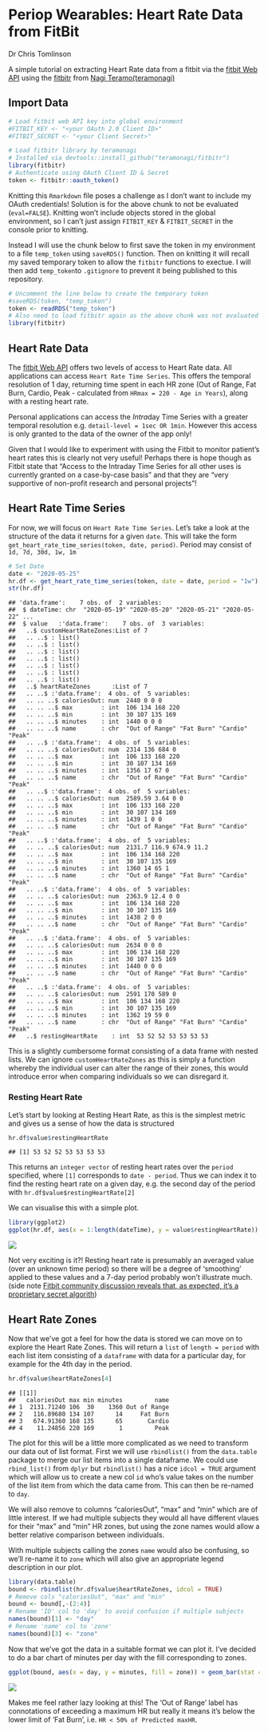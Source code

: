 Periop Wearables: Heart Rate Data from FitBit
================
Dr Chris Tomlinson

A simple tutorial on extracting Heart Rate data from a fitbit via the
[fitbit Web API](https://dev.fitbit.com/build/reference/web-api/) using
the [fitbitr](https://github.com/teramonagi/fitbitr) from [Nagi
Teramo(teramonagi)](https://github.com/teramonagi)

## Import Data

``` r
# Load fitbit web API key into global environment
#FITBIT_KEY <- "<your OAuth 2.0 Client ID>"
#FITBIT_SECRET <- "<your Client Secret>"

# Load fitbitr library by teramonagi
# Installed via devtools::install_github("teramonagi/fitbitr")
library(fitbitr)
# Authenticate using OAuth Client ID & Secret
token <- fitbitr::oauth_token()
```

Knitting this `Rmarkdown` file poses a challenge as I don’t want to
include my OAuth credentials\! Solution is for the above chunk to not be
evaluated (`eval=FALSE`). Knitting won’t include objects stored in the
global environment, so I can’t just assign `FITBIT_KEY` &
`FITBIT_SECRET` in the console prior to knitting.

Instead I will use the chunk below to first save the token in my
environment to a file `temp_token` using `saveRDS()` function. Then on
knitting it will recall my saved temporary token to allow the `fitbitr`
functions to exectue. I will then add `temp_token`to `.gitignore` to
prevent it being published to this repository.

``` r
# Uncomment the line below to create the temporary token
#saveRDS(token, "temp_token")
token <- readRDS("temp_token")
# Also need to load fitbitr again as the above chunk was not evaluated
library(fitbitr)
```

## Heart Rate Data

The [fitbit Web API](https://dev.fitbit.com/build/reference/web-api/)
offers two levels of access to Heart Rate data. All applications can
access `Heart Rate Time Series`. This offers the temporal resolution of
1 day, returning time spent in each HR zone (Out of Range, Fat Burn,
Cardio, Peak - calculated from `HRmax = 220 - Age in Years`), along with
a resting heart rate.

Personal applications can access the *Intra*day Time Series with a
greater temporal resolution e.g. `detail-level = 1sec OR 1min`. However
this access is only granted to the data of the owner of the app only\!

Given that I would like to experiment with using the Fitbit to monitor
patient’s heart rates this is clearly not very useful\! Perhaps there is
hope though as Fitbit state that “Access to the Intraday Time Series for
all other uses is currently granted on a case-by-case basis” and that
they are “very supportive of non-profit research and personal
projects”\!

## Heart Rate Time Series

For now, we will focus on `Heart Rate Time Series`. Let’s take a look at
the structure of the data it returns for a given `date`. This will take
the form `get_heart_rate_time_series(token, date, period)`. Period may
consist of `1d, 7d, 30d, 1w, 1m`

``` r
# Set Date
date <- "2020-05-25"
hr.df <- get_heart_rate_time_series(token, date = date, period = "1w")
str(hr.df)
```

    ## 'data.frame':    7 obs. of  2 variables:
    ##  $ dateTime: chr  "2020-05-19" "2020-05-20" "2020-05-21" "2020-05-22" ...
    ##  $ value   :'data.frame':    7 obs. of  3 variables:
    ##   ..$ customHeartRateZones:List of 7
    ##   .. ..$ : list()
    ##   .. ..$ : list()
    ##   .. ..$ : list()
    ##   .. ..$ : list()
    ##   .. ..$ : list()
    ##   .. ..$ : list()
    ##   .. ..$ : list()
    ##   ..$ heartRateZones      :List of 7
    ##   .. ..$ :'data.frame':  4 obs. of  5 variables:
    ##   .. .. ..$ caloriesOut: num  2440 0 0 0
    ##   .. .. ..$ max        : int  106 134 168 220
    ##   .. .. ..$ min        : int  30 107 135 169
    ##   .. .. ..$ minutes    : int  1440 0 0 0
    ##   .. .. ..$ name       : chr  "Out of Range" "Fat Burn" "Cardio" "Peak"
    ##   .. ..$ :'data.frame':  4 obs. of  5 variables:
    ##   .. .. ..$ caloriesOut: num  2314 136 684 0
    ##   .. .. ..$ max        : int  106 133 168 220
    ##   .. .. ..$ min        : int  30 107 134 169
    ##   .. .. ..$ minutes    : int  1356 17 67 0
    ##   .. .. ..$ name       : chr  "Out of Range" "Fat Burn" "Cardio" "Peak"
    ##   .. ..$ :'data.frame':  4 obs. of  5 variables:
    ##   .. .. ..$ caloriesOut: num  2589.59 3.64 0 0
    ##   .. .. ..$ max        : int  106 133 168 220
    ##   .. .. ..$ min        : int  30 107 134 169
    ##   .. .. ..$ minutes    : int  1439 1 0 0
    ##   .. .. ..$ name       : chr  "Out of Range" "Fat Burn" "Cardio" "Peak"
    ##   .. ..$ :'data.frame':  4 obs. of  5 variables:
    ##   .. .. ..$ caloriesOut: num  2131.7 116.9 674.9 11.2
    ##   .. .. ..$ max        : int  106 134 168 220
    ##   .. .. ..$ min        : int  30 107 135 169
    ##   .. .. ..$ minutes    : int  1360 14 65 1
    ##   .. .. ..$ name       : chr  "Out of Range" "Fat Burn" "Cardio" "Peak"
    ##   .. ..$ :'data.frame':  4 obs. of  5 variables:
    ##   .. .. ..$ caloriesOut: num  2363.9 12.4 0 0
    ##   .. .. ..$ max        : int  106 134 168 220
    ##   .. .. ..$ min        : int  30 107 135 169
    ##   .. .. ..$ minutes    : int  1438 2 0 0
    ##   .. .. ..$ name       : chr  "Out of Range" "Fat Burn" "Cardio" "Peak"
    ##   .. ..$ :'data.frame':  4 obs. of  5 variables:
    ##   .. .. ..$ caloriesOut: num  2634 0 0 0
    ##   .. .. ..$ max        : int  106 134 168 220
    ##   .. .. ..$ min        : int  30 107 135 169
    ##   .. .. ..$ minutes    : int  1440 0 0 0
    ##   .. .. ..$ name       : chr  "Out of Range" "Fat Burn" "Cardio" "Peak"
    ##   .. ..$ :'data.frame':  4 obs. of  5 variables:
    ##   .. .. ..$ caloriesOut: num  2591 170 589 0
    ##   .. .. ..$ max        : int  106 134 168 220
    ##   .. .. ..$ min        : int  30 107 135 169
    ##   .. .. ..$ minutes    : int  1362 19 59 0
    ##   .. .. ..$ name       : chr  "Out of Range" "Fat Burn" "Cardio" "Peak"
    ##   ..$ restingHeartRate    : int  53 52 52 53 53 53 53

This is a slightly cumbersome format consisting of a data frame with
nested lists. We can ignore `customHeartRateZones` as this is simply a
function whereby the individual user can alter the range of their zones,
this would introduce error when comparing individuals so we can
disregard it.

### Resting Heart Rate

Let’s start by looking at Resting Heart Rate, as this is the simplest
metric and gives us a sense of how the data is structured

``` r
hr.df$value$restingHeartRate
```

    ## [1] 53 52 52 53 53 53 53

This returns an `integer vector` of resting heart rates over the
`period` specified, where `[1]` corresponds to `date - period`. Thus we
can index it to find the resting heart rate on a given day, e.g. the
second day of the period with `hr.df$value$restingHeartRate[2]`

We can visualise this with a simple plot.

``` r
library(ggplot2)
ggplot(hr.df, aes(x = 1:length(dateTime), y = value$restingHeartRate)) + geom_point()
```

![](HR_files/figure-gfm/restinghrplot-1.png)<!-- -->

Not very exciting is it?\! Resting heart rate is presumably an averaged
value (over an unknown time period) so there will be a degree of
‘smoothing’ applied to these values and a 7-day period probably won’t
illustrate much. (side note [Fitbit community discussion reveals that,
as expected, it’s a proprietary secret
algorith](https://community.fitbit.com/t5/Charge-HR/How-does-Fitbit-calculate-Resting-Heart-Rate/td-p/1095262))

## Heart Rate Zones

Now that we’ve got a feel for how the data is stored we can move on to
explore the Heart Rate Zones. This will return a `list` of `length =
period` with each list item consisting of a `dataframe` with data for a
particular day, for example for the 4th day in the period.

``` r
hr.df$value$heartRateZones[4]
```

    ## [[1]]
    ##   caloriesOut max min minutes         name
    ## 1  2131.71240 106  30    1360 Out of Range
    ## 2   116.89680 134 107      14     Fat Burn
    ## 3   674.91360 168 135      65       Cardio
    ## 4    11.24856 220 169       1         Peak

The plot for this will be a little more complicated as we need to
transform our data out of list format. First we will use `rbindlist()`
from the `data.table` package to merge our list items into a single
dataframe. We could use `rbind_list()` from `dplyr` but `rbindlist()`
has a nice `idcol = TRUE` argument which will allow us to create a new
col `id` who’s value takes on the number of the list item from which the
data came from. This can then be re-named to `day`.

We will also remove to columns “caloriesOut”, “max” and “min” which are
of little interest. If we had multiple subjects they would all have
different vlaues for their “max” and “min” HR zones, but using the zone
names would allow a better relative comparison between individuals.

With multiple subjects calling the zones `name` would also be confusing,
so we’ll re-name it to `zone` which will also give an appropriate legend
description in our plot.

``` r
library(data.table)
bound <- rbindlist(hr.df$value$heartRateZones, idcol = TRUE)
# Remove cols "caloriesOut", "max" and "min"
bound <- bound[,-(2:4)]
# Rename 'ID' col to 'day' to avoid confusion if multiple subjects
names(bound)[1] <- "day"
# Rename 'name' col to 'zone'
names(bound)[3] <- "zone"
```

Now that we’ve got the data in a suitable format we can plot it. I’ve
decided to do a bar chart of minutes per day with the fill corresponding
to
zones.

``` r
ggplot(bound, aes(x = day, y = minutes, fill = zone)) + geom_bar(stat = "identity") + theme_minimal()
```

![](HR_files/figure-gfm/zoneplot-1.png)<!-- -->

Makes me feel rather lazy looking at this\! The ‘Out of Range’ label has
connotations of exceeding a maximum HR but really it means it’s below
the lower limit of ‘Fat Burn’, i.e. `HR < 50% of Predicted maxHR`.
